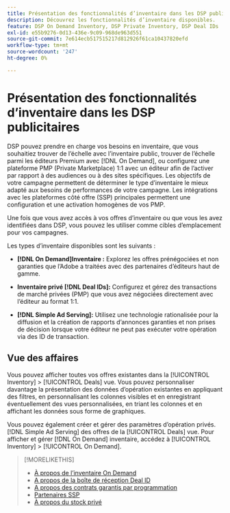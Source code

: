 ```yaml
---
title: Présentation des fonctionnalités d’inventaire dans les DSP publicitaires
description: Découvrez les fonctionnalités d’inventaire disponibles.
feature: DSP On Demand Inventory, DSP Private Inventory, DSP Deal IDs
exl-id: e55b9276-0d13-436e-9c09-968de963d551
source-git-commit: 7e614ecb517515217d812926f61ca10437820efd
workflow-type: tm+mt
source-wordcount: '247'
ht-degree: 0%

---
```


# Présentation des fonctionnalités d’inventaire dans les DSP publicitaires

DSP pouvez prendre en charge vos besoins en inventaire, que vous souhaitiez trouver de l’échelle avec l’inventaire public, trouver de l’échelle parmi les éditeurs Premium avec [!DNL On Demand], ou configurez une plateforme PMP (Private Marketplace) 1:1 avec un éditeur afin de l’activer par rapport à des audiences ou à des sites spécifiques. Les objectifs de votre campagne permettent de déterminer le type d’inventaire le mieux adapté aux besoins de performances de votre campagne. Les intégrations avec les plateformes côté offre (SSP) principales permettent une configuration et une activation homogènes de vos PMP.

Une fois que vous avez accès à vos offres d’inventaire ou que vous les avez identifiées dans DSP, vous pouvez les utiliser comme cibles d’emplacement pour vos campagnes.

Les types d’inventaire disponibles sont les suivants :

* **[!DNL On Demand]Inventaire :** Explorez les offres prénégociées et non garanties que l’Adobe a traitées avec des partenaires d’éditeurs haut de gamme.

* **Inventaire privé [!DNL Deal IDs]:** Configurez et gérez des transactions de marché privées (PMP) que vous avez négociées directement avec l’éditeur au format 1:1.

* **[!DNL Simple Ad Serving]:** Utilisez une technologie rationalisée pour la diffusion et la création de rapports d’annonces garanties et non prises de décision lorsque votre éditeur ne peut pas exécuter votre opération via des ID de transaction.

## Vue des affaires

Vous pouvez afficher toutes vos offres existantes dans la [!UICONTROL Inventory] > [!UICONTROL Deals] vue. Vous pouvez personnaliser davantage la présentation des données d’opération existantes en appliquant des filtres, en personnalisant les colonnes visibles et en enregistrant éventuellement des vues personnalisées, en triant les colonnes et en affichant les données sous forme de graphiques.

Vous pouvez également créer et gérer des paramètres d’opération privés. [!DNL Simple Ad Serving] des offres de la [!UICONTROL Deals] vue. Pour afficher et gérer [!DNL On Demand] inventaire, accédez à [!UICONTROL Inventory] > [!UICONTROL On Demand].

>[!MORELIKETHIS]
>
>* [À propos de l’inventaire On Demand](on-demand-inventory-about.md)
>* [A propos de la boîte de réception Deal ID](deal-id-inbox-about.md)
>* [A propos des contrats garantis par programmation](programmatic-guaranteed-about.md)
>* [Partenaires SSP](ssp-partners.md)
>* [À propos du stock privé](private-inventory-about.md)

